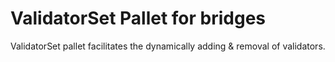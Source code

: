 # ValidatorSet Pallet for bridges

ValidatorSet pallet facilitates the dynamically adding & removal of validators.
